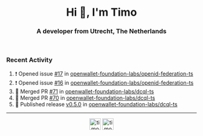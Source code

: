 <h1 align="center">Hi 👋, I'm Timo</h1>
<h3 align="center">A developer from Utrecht, The Netherlands</h3>
<br/>
<!-- https://github.com/rahuldkjain/github-profile-readme-generator --!>

<!--  <p align="left"><img src="https://github-readme-stats.vercel.app/api?username=timoglastra&show_icons=true&count_private=true&" alt="timoglastra" /></p> --!>

<!--
Github language stats
<p align="left"><img src="https://github-readme-stats.vercel.app/api/top-langs/?username=timoglastra&layout=compact" alt="timoglastra" /><p>
-->

<!-- Codestats language stats -->
<!-- <p align="left"><img src="https://codestats-readme.vercel.app/api/top-langs/?username=timoglastra&layout=compact&language_count=12" alt="timoglastra" /><p>    --!>
  
<h3>Recent Activity</h3>

<!--START_SECTION:activity-->
1. ❗ Opened issue [#17](https://github.com/openwallet-foundation-labs/openid-federation-ts/issues/17) in [openwallet-foundation-labs/openid-federation-ts](https://github.com/openwallet-foundation-labs/openid-federation-ts)
2. ❗ Opened issue [#16](https://github.com/openwallet-foundation-labs/openid-federation-ts/issues/16) in [openwallet-foundation-labs/openid-federation-ts](https://github.com/openwallet-foundation-labs/openid-federation-ts)
3. 🎉 Merged PR [#71](https://github.com/openwallet-foundation-labs/dcql-ts/pull/71) in [openwallet-foundation-labs/dcql-ts](https://github.com/openwallet-foundation-labs/dcql-ts)
4. 🎉 Merged PR [#70](https://github.com/openwallet-foundation-labs/dcql-ts/pull/70) in [openwallet-foundation-labs/dcql-ts](https://github.com/openwallet-foundation-labs/dcql-ts)
5. 🚀 Published release [v0.5.0](https://github.com/openwallet-foundation-labs/dcql-ts/releases/tag/v0.5.0) in [openwallet-foundation-labs/dcql-ts](https://github.com/openwallet-foundation-labs/dcql-ts)
<!--END_SECTION:activity-->

---

<p align="center">
<a href="https://twitter.com/timoglastra" target="blank"><img align="center" src="https://cdn.jsdelivr.net/npm/simple-icons@3.0.1/icons/twitter.svg" alt="timoglastra" height="30" width="30" /></a>
<a href="https://linkedin.com/in/timoglastra" target="blank"><img align="center" src="https://cdn.jsdelivr.net/npm/simple-icons@3.0.1/icons/linkedin.svg" alt="timoglastra" height="30" width="30" /></a>
</p>



